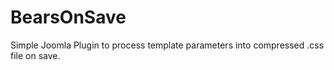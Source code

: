# BearsOnSave
Simple Joomla Plugin to process template parameters into compressed .css file on save.
